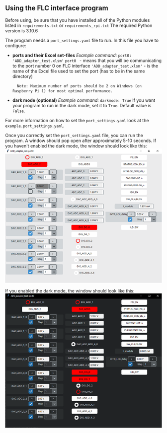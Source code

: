 ## Using the FLC interface program

Before using, be sure that you have installed all of the Python modules listed in `requirements.txt` or `requirements_rpi.txt`
The required Python version is 3.10.6

The program needs a `port_settings.yaml` file to run. In this file you have to configure:
- **ports and their Excel set-files**
        *Example command:*  `port0: 'ADD_adapter_test.xlsm'`
        `port0 ` - means that you will be communicating to the port number 0 on FLC interface
        `'ADD_adapter_test.xlsm'` - is the name of the Excel file used to set the port (has to be in the same directory)

        Note: Maximum number of ports should be 2 on Windows (on Raspberry Pi 1) for most optimal performance.

- **dark mode (optional)**
        *Example command:*  `darkmode: True`
        If you want your program to run in the dark mode, set it to `True`. Default value is `False`.

For more information on how to set the `port_settings.yaml` look at the `example.port_settings.yaml`.

Once you correctly set the `port_settings.yaml` file, you can run the program.
A window should pop open after approximately 5-10 seconds. If you haven't enabled the dark mode, the window should look like this:
![image info](./example_images/new_control_panel.png)

If you enabled the dark mode, the window should look like this:
![image info](./example_images/new_control_panel_dark.png)